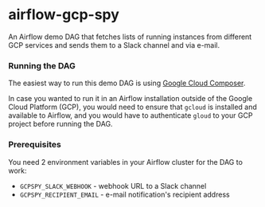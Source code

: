 # airflow-gcp-spy
An Airflow demo DAG that fetches lists of running instances from different GCP services and sends them to a Slack channel and via e-mail.

### Running the DAG

The easiest way to run this demo DAG is using [Google Cloud Composer](https://cloud.google.com/composer/).

In case you wanted to run it in an Airflow installation outside of the Google Cloud 
Platform (GCP), you would need to ensure that `gcloud` is installed and available to 
Airflow, and you would have to authenticate `gloud` to your GCP project 
before running the DAG.


### Prerequisites

You need 2 environment variables in your Airflow cluster for the DAG to work:
- `GCPSPY_SLACK_WEBHOOK` - webhook URL to a Slack channel
- `GCPSPY_RECIPIENT_EMAIL` - e-mail notification's recipient address

